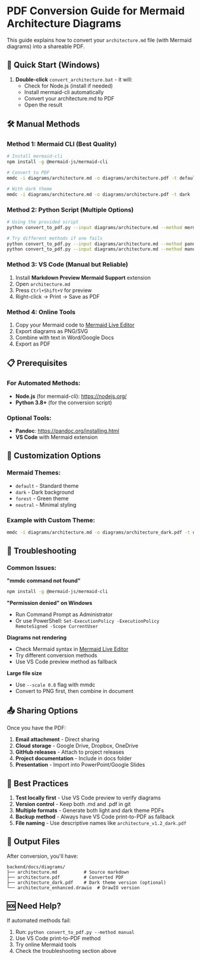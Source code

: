 # PDF Conversion Guide for Mermaid Architecture Diagrams

This guide explains how to convert your `architecture.md` file (with Mermaid diagrams) into a shareable PDF.

## 🚀 Quick Start (Windows)

1. **Double-click** `convert_architecture.bat` - it will:
   - Check for Node.js (install if needed)
   - Install mermaid-cli automatically
   - Convert your architecture.md to PDF
   - Open the result

## 🛠️ Manual Methods

### Method 1: Mermaid CLI (Best Quality)
```bash
# Install mermaid-cli
npm install -g @mermaid-js/mermaid-cli

# Convert to PDF
mmdc -i diagrams/architecture.md -o diagrams/architecture.pdf -t default

# With dark theme
mmdc -i diagrams/architecture.md -o diagrams/architecture.pdf -t dark
```

### Method 2: Python Script (Multiple Options)
```bash
# Using the provided script
python convert_to_pdf.py --input diagrams/architecture.md --method mermaid-cli

# Try different methods if one fails
python convert_to_pdf.py --input diagrams/architecture.md --method pandoc
python convert_to_pdf.py --input diagrams/architecture.md --method manual
```

### Method 3: VS Code (Manual but Reliable)
1. Install **Markdown Preview Mermaid Support** extension
2. Open `architecture.md`
3. Press `Ctrl+Shift+V` for preview
4. Right-click → Print → Save as PDF

### Method 4: Online Tools
1. Copy your Mermaid code to [Mermaid Live Editor](https://mermaid.live/)
2. Export diagrams as PNG/SVG
3. Combine with text in Word/Google Docs
4. Export as PDF

## 📋 Prerequisites

### For Automated Methods:
- **Node.js** (for mermaid-cli): https://nodejs.org/
- **Python 3.8+** (for the conversion script)

### Optional Tools:
- **Pandoc**: https://pandoc.org/installing.html
- **VS Code** with Mermaid extension

## 🎨 Customization Options

### Mermaid Themes:
- `default` - Standard theme
- `dark` - Dark background
- `forest` - Green theme
- `neutral` - Minimal styling

### Example with Custom Theme:
```bash
mmdc -i diagrams/architecture.md -o diagrams/architecture_dark.pdf -t dark
```

## 🔧 Troubleshooting

### Common Issues:

**"mmdc command not found"**
```bash
npm install -g @mermaid-js/mermaid-cli
```

**"Permission denied" on Windows**
- Run Command Prompt as Administrator
- Or use PowerShell: `Set-ExecutionPolicy -ExecutionPolicy RemoteSigned -Scope CurrentUser`

**Diagrams not rendering**
- Check Mermaid syntax in [Mermaid Live Editor](https://mermaid.live/)
- Try different conversion methods
- Use VS Code preview method as fallback

**Large file size**
- Use `--scale 0.8` flag with mmdc
- Convert to PNG first, then combine in document

## 📤 Sharing Options

Once you have the PDF:

1. **Email attachment** - Direct sharing
2. **Cloud storage** - Google Drive, Dropbox, OneDrive
3. **GitHub releases** - Attach to project releases
4. **Project documentation** - Include in docs folder
5. **Presentation** - Import into PowerPoint/Google Slides

## 🎯 Best Practices

1. **Test locally first** - Use VS Code preview to verify diagrams
2. **Version control** - Keep both .md and .pdf in git
3. **Multiple formats** - Generate both light and dark theme PDFs
4. **Backup method** - Always have VS Code print-to-PDF as fallback
5. **File naming** - Use descriptive names like `architecture_v1.2_dark.pdf`

## 📁 Output Files

After conversion, you'll have:
```
backend/docs/diagrams/
├── architecture.md          # Source markdown
├── architecture.pdf         # Converted PDF
├── architecture_dark.pdf    # Dark theme version (optional)
└── architecture_enhanced.drawio  # DrawIO version
```

## 🆘 Need Help?

If automated methods fail:
1. Run: `python convert_to_pdf.py --method manual`
2. Use VS Code print-to-PDF method
3. Try online Mermaid tools
4. Check the troubleshooting section above
